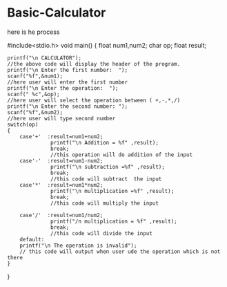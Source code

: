 # Basic-Calculator

here is he process

#include<stdio.h>
void main()
{
    float num1,num2;
    char op;
    float result;
    
    printf("\n CALCULATOR");
    //the above code will display the header of the program.
    printf("\n Enter the first number:  ");
    scanf("%f",&num1);
    //here user will enter the first number
    printf("\n Enter the operation:  ");
    scanf(" %c",&op);
    //here user will select the operation between ( +,-,*,/)
    printf("\n Enter the second number: ");
    scanf("%f",&num2);
    //here user will type second number
    switch(op)
    {
        case'+'  :result=num1+num2;
                  printf("\n Addition = %f" ,result);
                  break;
                  //this operation will do addition of the input
        case'-'  :result=num1-num2;
                  printf("\n subtraction =%f" ,result);
                  break;
                  //this code will subtract  the input
        case'*'  :result=num1*num2;
                  printf("\n multiplication =%f" ,result);
                  break;
                  //this code will multiply the input
                
        case'/'  :result=num1/num2;
                  printf("/n multiplication = %f" ,result);
                  break;
                  //this code will divide the input
        default:
        printf("\n The operation is invalid");
        // this code will output when user ude the operation which is not there 
    }
                  
}
